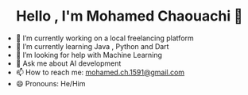 # <center> Hello , I'm **Mohamed Chaouachi** 👋 </center>


- 🔭 I’m currently working on a local freelancing platform
- 🌱 I’m currently learning Java , Python and Dart
- 🤔 I’m looking for help with Machine Learning
- 💬 Ask me about AI development
- 📫 How to reach me: mohamed.ch.1591@gmail.com
- 😄 Pronouns: He/Him
